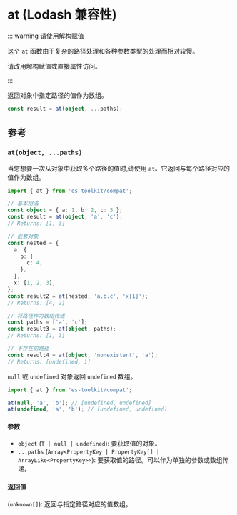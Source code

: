 # at (Lodash 兼容性)

::: warning 请使用解构赋值

这个 `at` 函数由于复杂的路径处理和各种参数类型的处理而相对较慢。

请改用解构赋值或直接属性访问。

:::

返回对象中指定路径的值作为数组。

```typescript
const result = at(object, ...paths);
```

## 参考

### `at(object, ...paths)`

当您想要一次从对象中获取多个路径的值时,请使用 `at`。它返回与每个路径对应的值作为数组。

```typescript
import { at } from 'es-toolkit/compat';

// 基本用法
const object = { a: 1, b: 2, c: 3 };
const result = at(object, 'a', 'c');
// Returns: [1, 3]

// 嵌套对象
const nested = {
  a: {
    b: {
      c: 4,
    },
  },
  x: [1, 2, 3],
};
const result2 = at(nested, 'a.b.c', 'x[1]');
// Returns: [4, 2]

// 将路径作为数组传递
const paths = ['a', 'c'];
const result3 = at(object, paths);
// Returns: [1, 3]

// 不存在的路径
const result4 = at(object, 'nonexistent', 'a');
// Returns: [undefined, 1]
```

`null` 或 `undefined` 对象返回 `undefined` 数组。

```typescript
import { at } from 'es-toolkit/compat';

at(null, 'a', 'b'); // [undefined, undefined]
at(undefined, 'a', 'b'); // [undefined, undefined]
```

#### 参数

- `object` (`T | null | undefined`): 要获取值的对象。
- `...paths` (`Array<PropertyKey | PropertyKey[] | ArrayLike<PropertyKey>>`): 要获取值的路径。可以作为单独的参数或数组传递。

#### 返回值

(`unknown[]`): 返回与指定路径对应的值数组。
